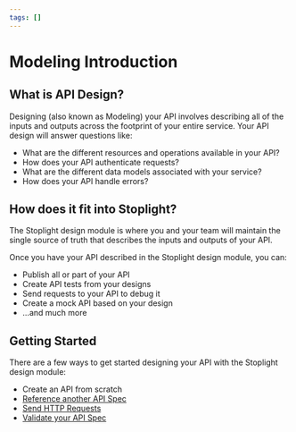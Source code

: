 ```yaml
---
tags: []
---
```


# Modeling Introduction 


## What is API Design? 

Designing (also known as Modeling) your API involves describing all of the inputs and outputs across the footprint of your entire service. Your API design will answer questions like: 

- What are the different resources and operations available in your API?
- How does your API authenticate requests? 
- What are the different data models associated with your service? 
- How does your API handle errors? 

## How does it fit into Stoplight? 

The Stoplight design module is where you and your team will maintain the single source of truth that describes the inputs and outputs of your API. 

Once you have your API described in the Stoplight design module, you can: 

- Publish all or part of your API 
- Create API tests from your designs 
- Send requests to your API to debug it 
- Create a mock API based on your design
- ...and much more 

## Getting Started 

There are a few ways to get started designing your API with the Stoplight design module:

- Create an API from scratch []()
- [Reference another API Spec]()
- [Send HTTP Requests]()
- [Validate your API Spec]()
